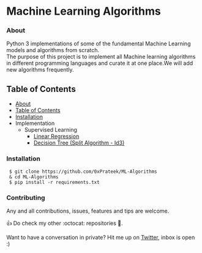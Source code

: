 # Machine Learning Algorithms
### About
Python 3 implementations of some of the fundamental Machine Learning models and algorithms from scratch.<br/>
The purpose of this project is to implement all Machine learning algorithms in different programming languages and curate it at one place.We will add new algorithms frequently.

## Table of Contents
   * [About](https://github.com/0xprateek/ML-Algorithms#About)  
   * [Table of Contents](https://github.com/0xprateek/ML-Algorithms#Table-of-Contents)  
   * [Installation](https://github.com/0xprateek/ML-Algorithms#Installation)  
   * Implementation
        * Supervised Learning <br/>
           * [ Linear Regression](https://github.com/0xPrateek/ML-Algorithms/blob/master/Algorithms/Linear%20Regression/LinearRegression.py)
           * [ Decision Tree (Split Algorithm - Id3)](https://github.com/0xPrateek/ML-Algorithms/blob/master/Algorithms/Decision%20Tree/Decision%20Tree%20using%20ID3.py)
           
 ### Installation
 ```
  $ git clone https://github.com/0xPrateek/ML-Algorithms
  & cd ML-Algorithms
  $ pip install -r requirements.txt
 ```

### Contributing

Any and all contributions, issues, features and tips are welcome.

:+1: Do check my other :octocat: repositories :rocket:.

Want to have a conversation in private? Hit me up on [Twitter](https://twitter.com/prateekis1), inbox is open :)

